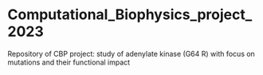# Computational_Biophysics_project_2023
Repository of CBP project:  study of adenylate kinase (G64 R) with focus on mutations and their functional impact
